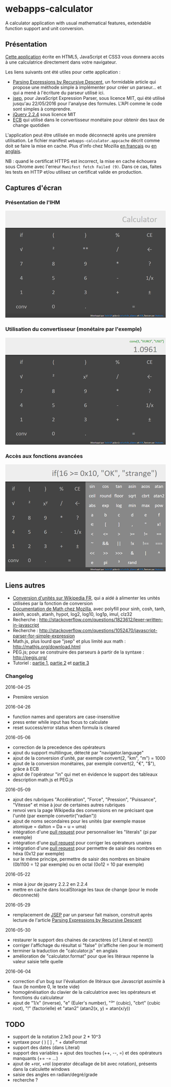 # webapps-calculator

A calculator application with usual mathematical features, extendable function support and unit conversion.

## Présentation

[Cette application](http://techgp.fr/webapps/webapps-calculator.html) écrite en HTML5, JavaScript et CSS3 vous donnera accès à une calculatrice directement dans votre navigateur.

Les liens suivants ont été utiles pour cette application :

- [Parsing Expressions by Recursive Descent](http://www.engr.mun.ca/~theo/Misc/exp_parsing.htm), un formidable article qui propose une méthode simple à implémenter pour créer un parseur... et qui a mené à l'écriture du parseur utilisé ici.
- [jsep](http://jsep.from.so/), pour JavaScript Expression Parser, sous licence MIT, qui été utilisé jusqu'au 22/05/2016 pour l'analyse des formules. L'API comme le code sont simples à comprendre.
- [jQuery 2.2.4](http://jquery.com/) sous licence MIT
- [ECB](http://www.ecb.europa.eu/stats/exchange/eurofxref/html/index.en.html) qui utilisé dans le convertisseur monétaire pour obtenir des taux de change quotidien

L'application peut être utilisée en mode déconnecté après une première utilisation. Le fichier manifest `webapps-calculator.appcache` décrit comme doit se faire la mise en cache. Plus d'info chez Mozilla [en français](https://developer.mozilla.org/fr/docs/Utiliser_Application_Cache) ou [en anglais](https://developer.mozilla.org/en-US/docs/Web/HTML/Using_the_application_cache).

NB : quand le certificat HTTPS est incorrect, la mise en cache échouera sous Chrome avec l'erreur `Manifest fetch Failed (9)`. Dans ce cas, faites les tests en HTTP et/ou utilisez un certificat valide en production.

## Captures d'écran

### Présentation de l'IHM

![Présentation de l'IHM](./screenshots/webapps-calculator-1.png)

### Utilisation du convertisseur (monétaire par l'exemple)

![Présentation de l'IHM](./screenshots/webapps-calculator-2.png)

### Accès aux fonctions avancées

![Présentation de l'IHM](./screenshots/webapps-calculator-3.png)

## Liens autres

- [Conversion d'unités sur Wikipedia FR](https://fr.wikipedia.org/wiki/Conversion_des_unit%C3%A9s), qui a aidé à alimenter les unités utilisées par la fonction de conversion
- [Documentation de Math chez Mozilla](https://developer.mozilla.org/en-US/docs/Web/JavaScript/Reference/Global_Objects/Math), avec polyfill pour sinh, cosh, tanh, asinh, acosh, atanh, hypot, log2, log10, log1p, imul, clz32
- Recherche : http://stackoverflow.com/questions/1823612/lexer-written-in-javascript
- Recherche : http://stackoverflow.com/questions/1052470/javascript-parser-for-simple-expression
- Math.js, plus lourd que "jsep" et plus limité aux math : http://mathjs.org/download.html
- PEG.js; pour se construire des parseurs à partir de la syntaxe : http://pegjs.org/
- Tutoriel : [partie 1](http://ariya.ofilabs.com/2011/08/math-evaluator-in-javascript-part1.html), [partie 2](http://ariya.ofilabs.com/2011/08/math-evaluator-in-javascript-part-2.html) et [partie 3](http://ariya.ofilabs.com/2011/08/math-expression-evaluator-in-javascript-part-3.html)

### Changelog

2016-04-25
- Première version

2016-04-26
- function names and operators are case-insensitive
- press enter while input has focus to calculate
- reset success/error status when formula is cleared

2016-05-06
- correction de la precedence des opérateurs
- ajout du support multilingue, détecté par "navigator.language"
- ajout de la conversion d'unité, par exemple convert(2, "km", "m") = 1000
- ajout de la conversion monétaires, par exemple convert(2, "€", "$"), grâce à ECB
- ajout de l'opérateur "in" qui met en évidence le support des tableaux
- description math.js et PEG.js

2016-05-09
- ajout des rubriques "Accélération", "Force", "Pression", "Puissance", "Vitesse" et mise à jour de certaines autres rubriques
- renvoi vers la page Wikipedia des conversions en ne précisant que l'unité (par exemple convertir("radian"))
- ajout de noms secondaires pour les unités (par exemple masse atomique = dalton = Da = u = uma)
- intégration d'une [pull request](soney/jsep#23) pour personnaliser les "literals" (pi par exemple)
- intégration d'une [pull request](soney/jsep#27) pour corriger les opérateurs unaires
- intégration d'une [pull request](soney/jsep#17) pour permettre de saisir des nombres en héxa (0x12 par exemple)
- sur le même principe, permettre de saisir des nombres en binaire (0b1100 = 12 par exemple) ou en octal (0o12 = 10 par exemple)

2016-05-22
- mise à jour de jquery 2.2.2 en 2.2.4
- mettre en cache dans localStorage les taux de change (pour le mode déconnecté)

2016-05-29
- remplacement de [JSEP](http://jsep.from.so/) par un parseur fait maison, construit après lecture de l'article [Parsing Expressions by Recursive Descent](http://www.engr.mun.ca/~theo/Misc/exp_parsing.htm)

2016-05-30
- restaurer le support des chaines de caractères (cf Literal et next())
- corriger l'affichage du résultat si "false" (n'affiche rien pour le moment)
- terminer la traduction de "calculator.js" en anglais
- amélioration de "calculator.format" pour que les litéraux repenne la valeur saisie telle quelle

2016-06-04
- correction d'un bug sur l'évaluation de litéraux que Javascript assimile à faux (le nombre 0, le texte vide)
- homogénéisation du clavier de la calculatrice avec les opérateurs et fonctions du calculateur
- ajout de "1/x" (inverse), "e" (Euler's number), "³" (cubic), "cbrt" (cubic root), "!" (factorielle) et "atan2" (atan2(x, y) = atan(x/y))

## TODO

- support de la notation 2.1e3 pour 2 * 10^3 
- syntaxe pour ( ) [ ] , " + dateFormat
- support des dates (dans Literal)
- support des variables + ajout des touches (++, --, =) et des opérateurs manquants (+= -= ...)
- ajout de +ror, +rol (operator décallage de bit avec rotation), présents dans la calculette windows
- saisie des angles en radian/degré/grade
- recherche ?
